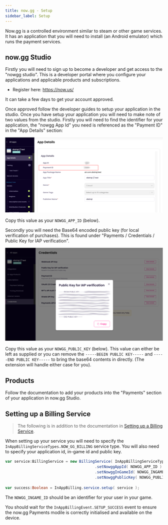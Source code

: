 ```yaml
---
title: now.gg - Setup
sidebar_label: Setup
---
```



Now.gg is a controlled environment similar to steam or other game services. It has an application that you will need to install (an Android emulator) which runs the payment services. 


## now.gg Studio

Firstly you will need to sign up to become a developer and get access to the "nowgg studio". This is a developer portal where you configure your applications and applicable products and subscriptions.

- Register here: https://now.us/

It can take a few days to get your account approved. 

Once approved follow the developer guides to setup your application in the studio. Once you have setup your application you will need to make note of two values from the studio. Firstly you will need to find the identifier for your application, the "nowgg App Id" you need is referenced as the "Payment ID" in the "App Details" section:

![](images/nowgg-app-id.png)

Copy this value as your `NOWGG_APP_ID` (below).

Secondly you will need the Base64 encoded public key (for local verification of purchases). This is found under "Payments / Credentials / Public Key for IAP verification". 

![](images/nowgg-public-key.png)

Copy this value as your `NOWGG_PUBLIC_KEY` (below). This value can either be left as supplied or you can remove the `-----BEGIN PUBLIC KEY-----` and `-----END PUBLIC KEY-----` to bring the base64 contents in directly. (The extension will handle either case for you).


## Products

Follow the documentation to add your products into the "Payments" section of your application in now.gg Studio.


## Setting up a Billing Service

> The following is in addition to the documentation in [Setting up a Billing Service](../billing-service).

When setting up your service you will need to specify the `InAppBillingServiceTypes.NOW_GG_BILLING` service type. 
You will also need to specify your application id, in-game id and public key. 

```actionscript
var service:BillingService = new BillingService( InAppBillingServiceTypes.NOW_GG_BILLING )
										.setNowggAppId( NOWGG_APP_ID )
										.setNowggInGameId( NOWGG_INGAME_ID )
										.setNowggPublicKey( NOWGG_PUBLIC_KEY );

var success:Boolean = InAppBilling.service.setup( service );
```

The `NOWGG_INGAME_ID` should be an identifier for your user in your game. 


You should wait for the `InAppBillingEvent.SETUP_SUCCESS` event to ensure the now.gg Payments modile is correctly initialised and available on the device.


